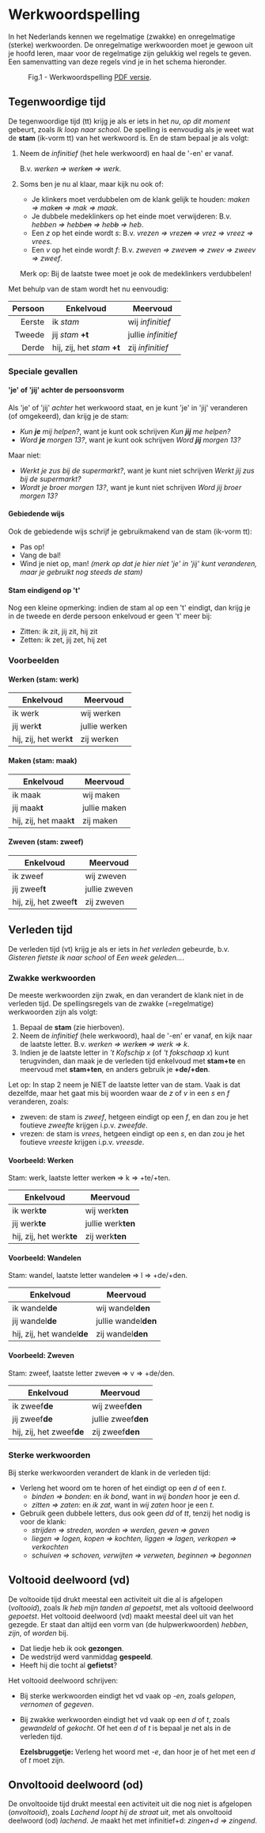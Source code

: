 # Werkwoordspelling

In het Nederlands kennen we regelmatige (zwakke) en onregelmatige (sterke) werkwoorden. De onregelmatige werkwoorden moet je gewoon uit je hoofd leren, maar voor de regelmatige zijn gelukkig wel regels te geven. Een samenvatting van deze regels vind je in het schema hieronder.

<figure>
  <material-box data-src='../assets/werkwoordspelling/werkwoordspelling.png'></material-box>
  <figcaption>Fig.1 - Werkwoordspelling <a target="_blank" href='../assets/werkwoordspelling/werkwoordspelling.pdf'>PDF versie</a>.</figcaption>
</figure>

## Tegenwoordige tijd

De tegenwoordige tijd (tt) krijg je als er iets in het *nu*, *op dit moment* gebeurt, zoals *Ik loop naar school*. De spelling is eenvoudig als je weet wat de **stam** (ik-vorm tt) van het werkwoord is. En de stam bepaal je als volgt:

1. Neem de *infinitief* (het hele werkwoord) en haal de '-en' er vanaf.

   B.v. *werken ⇒ werk~~en~~ ⇒ werk*.
2. Soms ben je nu al klaar, maar kijk nu ook of:
   - Je klinkers moet verdubbelen om de klank gelijk te houden: *maken ⇒ mak~~en~~ ⇒ mak ⇒ maak*.
   - Je dubbele medeklinkers op het einde moet verwijderen: B.v. *hebben ⇒ hebb~~en~~ ⇒ heb~~b~~ ⇒ heb*.
   - Een *z* op het einde wordt *s*: B.v. *vrezen ⇒ vrez~~en~~ ⇒ vrez ⇒ vreez ⇒ vrees*.
   - Een *v* op het einde wordt *f*: B.v. *zweven ⇒ zwev~~en~~ ⇒ zwev ⇒ zweev ⇒ zweef*.

   Merk op: Bij de laatste twee moet je ook de medeklinkers verdubbelen!

Met behulp van de stam wordt het nu eenvoudig:

| Persoon | Enkelvoud                   | Meervoud            |
| ------: | --------------------------- | ------------------- |
|  Eerste | ik *stam*                   | wij *infinitief*    |
|  Tweede | jij *stam* **+t**           | jullie *infinitief* |
|   Derde | hij, zij, het *stam* **+t** | zij *infinitief*    |

### Speciale gevallen

#### 'je' of 'jij' achter de persoonsvorm

Als 'je' of 'jij' *achter* het werkwoord staat, en je kunt 'je' in 'jij' veranderen (of omgekeerd), dan krijg je de stam:

- *Kun **je** mij helpen?*, want je kunt ook schrijven *Kun **jij** me helpen?*
- *Word **je** morgen 13?*, want je kunt ook schrijven *Word **jij** morgen 13?*

Maar niet:

- *Werkt je zus bij de supermarkt?*, want je kunt niet schrijven *Werkt jij zus bij de supermarkt?*
- *Wordt je broer morgen 13?*, want je kunt niet schrijven *Word jij broer morgen 13?*

#### Gebiedende wijs

Ook de gebiedende wijs schrijf je gebruikmakend van de stam (ik-vorm tt):

- Pas op!
- Vang de bal!
- Wind je niet op, man! *(merk op dat je hier niet 'je' in 'jij' kunt veranderen, maar je gebruikt nog steeds de stam)*

#### Stam eindigend op 't'

Nog een kleine opmerking: indien de stam al op een 't' eindigt, dan krijg je in de tweede en derde persoon enkelvoud er geen 't' meer bij:

- Zitten: ik zit, jij zit, hij zit
- Zetten: ik zet, jij zet, hij zet

### Voorbeelden

#### Werken (stam: werk)

| Enkelvoud               | Meervoud      |
| ----------------------- | ------------- |
| ik werk                 | wij werken    |
| jij werk**t**           | jullie werken |
| hij, zij, het werk**t** | zij werken    |

#### Maken (stam: maak)

| Enkelvoud               | Meervoud     |
| ----------------------- | ------------ |
| ik maak                 | wij maken    |
| jij maak**t**           | jullie maken |
| hij, zij, het maak**t** | zij maken    |

#### Zweven (stam: zweef)

| Enkelvoud                | Meervoud      |
| ------------------------ | ------------- |
| ik zweef                 | wij zweven    |
| jij zweef**t**           | jullie zweven |
| hij, zij, het zweef**t** | zij zweven    |

## Verleden tijd

De verleden tijd (vt) krijg je als er iets in *het verleden* gebeurde, b.v. *Gisteren fietste ik naar school* of *Een week geleden...*.

### Zwakke werkwoorden

De meeste werkwoorden zijn zwak, en dan verandert de klank niet in de verleden tijd. De spellingsregels van de zwakke (=regelmatige) werkwoorden zijn als volgt:

1. Bepaal de **stam** (zie hierboven).
2. Neem de *infinitief* (hele werkwoord), haal de '-en' er vanaf, en kijk naar de laatste letter. B.v. *werken ⇒ werk~~en~~ ⇒ werk ⇒ k*.
3. Indien je de laatste letter in *'t Kofschip x* (of *'t fokschaap x*) kunt terugvinden, dan maak je de verleden tijd enkelvoud met **stam+te** en meervoud met **stam+ten**, en anders gebruik je **+de/+den**.

Let op: In stap 2 neem je NIET de laatste letter van de stam. Vaak is dat dezelfde, maar het gaat mis bij woorden waar de *z* of *v* in een *s* en *f* veranderen, zoals:

- zweven: de stam is *zweef*, hetgeen eindigt op een *f*, en dan zou je het foutieve *zweefte* krijgen i.p.v. *zweefde*.
- vrezen: de stam is *vrees*, hetgeen eindigt op een *s*, en dan zou je het foutieve *vreeste* krijgen i.p.v. *vreesde*.

#### Voorbeeld: Werken

Stam: werk, laatste letter werk~~en~~ ⇒ k ⇒ +te/+ten.

| Enkelvoud                | Meervoud           |
| ------------------------ | ------------------ |
| ik werk**te**            | wij werk**ten**    |
| jij werk**te**           | jullie werk**ten** |
| hij, zij, het werk**te** | zij werk**ten**    |

#### Voorbeeld: Wandelen

Stam: wandel, laatste letter wandel~~en~~  ⇒ l ⇒ +de/+den.

| Enkelvoud                  | Meervoud             |
| -------------------------- | -------------------- |
| ik wandel**de**            | wij wandel**den**    |
| jij wandel**de**           | jullie wandel**den** |
| hij, zij, het wandel**de** | zij wandel**den**    |

#### Voorbeeld: Zweven

Stam: zweef, laatste letter zwev~~en~~ ⇒ v ⇒ +de/den.

| Enkelvoud                 | Meervoud            |
| ------------------------- | ------------------- |
| ik zweef**de**            | wij zweef**den**    |
| jij zweef**de**           | jullie zweef**den** |
| hij, zij, het zweef**de** | zij zweef**den**    |

### Sterke werkwoorden

Bij sterke werkwoorden verandert de klank in de verleden tijd:

- Verleng het woord om te horen of het eindigt op een *d* of een *t*.
  - *binden ⇒ bonden*: en *ik bond*, want in *wij bonden* hoor je een *d*.
  - *zitten ⇒ zaten*: en *ik zat*, want in *wij zaten* hoor je een *t*.
- Gebruik geen dubbele letters, dus ook geen *dd* of *tt*, tenzij het nodig is voor de klank:
  - *strijden ⇒ streden, worden ⇒ werden, geven ⇒ gaven*
  - *liegen ⇒ logen, kopen ⇒ kochten, liggen ⇒ lagen, verkopen ⇒ verkochten*
  - *schuiven ⇒ schoven, verwijten ⇒ verweten, beginnen ⇒ begonnen*

## Voltooid deelwoord (vd)

De voltooide tijd drukt meestal een activiteit uit die al is afgelopen (*voltooid*), zoals *Ik heb mijn tanden al gepoetst*, met als voltooid deelwoord *gepoetst*. Het voltooid deelwoord (vd) maakt meestal deel uit van het gezegde. Er staat dan altijd een vorm van (de hulpwerkwoorden) *hebben*, *zijn*, of *worden* bij.

- Dat liedje heb ik ook **gezongen**.
- De wedstrijd werd vanmiddag **gespeeld**.
- Heeft hij die tocht al **gefietst**?

Het voltooid deelwoord schrijven:

- Bij sterke werkwoorden eindigt het vd vaak op *-en*, zoals *gelopen*, *vernomen* of *gegeven*.
- Bij zwakke werkwoorden eindigt het vd vaak op een *d* of *t*, zoals *gewandeld* of *gekocht*. Of het een *d* of *t*  is bepaal je net als in de verleden tijd.

  **Ezelsbruggetje:** Verleng het woord met *-e*, dan hoor je of het met een *d* of *t* moet zijn.

## Onvoltooid deelwoord (od)

De onvoltooide tijd drukt meestal een activiteit uit die nog niet is afgelopen (*onvoltooid*), zoals *Lachend loopt hij de straat uit*, met als onvoltooid deelwoord (od) *lachend*. Je maakt het met infinitief+d: *zingen+d ⇒ zingend*.
